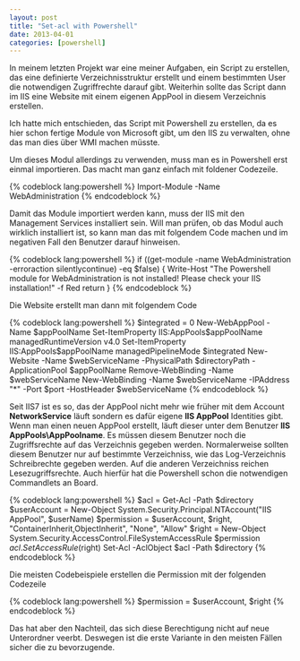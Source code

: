 ```yaml
---
layout: post
title: "Set-acl with Powershell"
date: 2013-04-01
categories: [powershell]
---
```


In meinem letzten Projekt war eine meiner Aufgaben, ein Script zu erstellen, das eine definierte Verzeichnisstruktur erstellt und einem bestimmten User die notwendigen Zugriffrechte darauf gibt.
Weiterhin sollte das Script dann im IIS eine Website mit einem eigenen AppPool in diesem Verzeichnis erstellen.

Ich hatte mich entschieden, das Script mit Powershell zu erstellen, da es hier schon fertige Module von Microsoft gibt, um den IIS zu verwalten, ohne das man dies über WMI machen müsste.

Um dieses Modul allerdings zu verwenden, muss man es in Powershell erst einmal importieren. Das macht man ganz einfach mit foldener Codezeile.

{% codeblock lang:powershell  %}
Import-Module -Name WebAdministration
{% endcodeblock %}

Damit das Module importiert werden kann, muss der IIS mit den Management Services installiert sein. Will man prüfen, ob das Modul auch wirklich installiert ist, so kann man das mit folgendem Code machen und im negativen Fall den Benutzer darauf hinweisen.

{% codeblock lang:powershell  %}
if ((get-module -name WebAdministration -erroraction silentlycontinue) -eq $false) {
    Write-Host "The Powershell module for WebAdministration is not installed! Please check your IIS installation!" -f Red
	return
}
{% endcodeblock %}

Die Website erstellt man dann mit folgendem Code

{% codeblock lang:powershell  %}
$integrated = 0
New-WebAppPool -Name $appPoolName
Set-ItemProperty IIS:AppPools\$appPoolName managedRuntimeVersion v4.0
Set-ItemProperty IIS:AppPools\$appPoolName managedPipelineMode $integrated
New-Website -Name $webServiceName -PhysicalPath $directoryPath -ApplicationPool $appPoolName
Remove-WebBinding -Name $webServiceName
New-WebBinding -Name $webServiceName -IPAddress "*" -Port $port -HostHeader $webServiceName
{% endcodeblock %}

Seit IIS7 ist es so, das der AppPool nicht mehr wie früher mit dem Account **NetworkService** läuft sondern es dafür eigene **IIS AppPool** Identities gibt. Wenn man einen neuen AppPool erstellt, läuft dieser unter dem Benutzer **IIS AppPools\AppPoolname**. Es müssen diesem Benutzer noch die Zugriffsrechte auf das Verzeichnis gegeben werden. Normalerweise sollten diesem Benutzer nur auf bestimmte Verzeichniss, wie das Log-Verzeichnis Schreibrechte gegeben werden. Auf die anderen Verzeichniss reichen Lesezugriffsrechte. Auch hierfür hat die Powershell schon die notwendigen Commandlets an Board.

{% codeblock lang:powershell  %}
$acl = Get-Acl -Path $directory
$userAccount = New-Object System.Security.Principal.NTAccount("IIS AppPool", $userName)
$permission = $userAccount, $right, "ContainerInherit,ObjectInherit", "None", "Allow"
$right = New-Object System.Security.AccessControl.FileSystemAccessRule $permission
$acl.SetAccessRule($right)
Set-Acl -AclObject $acl -Path $directory
{% endcodeblock %}

Die meisten Codebeispiele erstellen die Permission mit der folgenden Codezeile

{% codeblock lang:powershell  %}
$permission = $userAccount, $right
{% endcodeblock %}

Das hat aber den Nachteil, das sich diese Berechtigung nicht auf neue Unterordner veerbt. Deswegen ist die erste Variante in den meisten Fällen sicher die zu bevorzugende.

